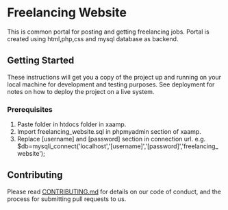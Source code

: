 # Freelancing Website

This is common portal for posting and getting freelancing jobs. Portal is created using html,php,css and mysql database as backend.

## Getting Started

These instructions will get you a copy of the project up and running on your local machine for development and testing purposes. See deployment for notes on how to deploy the project on a live system.

### Prerequisites

1. Paste folder in htdocs folder in xaamp. 
2. Import freelancing_website.sql in phpmyadmin section of xaamp.
3. Replace [username] and [password] section in connection url.
  e.g. $db=mysqli_connect('localhost','[username]','[password]','freelancing_website');


## Contributing

Please read [CONTRIBUTING.md](https://gist.github.com/PurpleBooth/b24679402957c63ec426) for details on our code of conduct, and the process for submitting pull requests to us.



